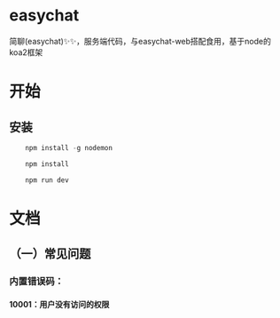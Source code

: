 # easychat
简聊(easychat)✨✨，服务端代码，与easychat-web搭配食用，基于node的koa2框架

# 开始

## 安装

```javascript
    npm install -g nodemon
```

```javascript
    npm install
```

```javascript
    npm run dev
```

# 文档

## （一）常见问题

### 内置错误码：

#### 10001：用户没有访问的权限


